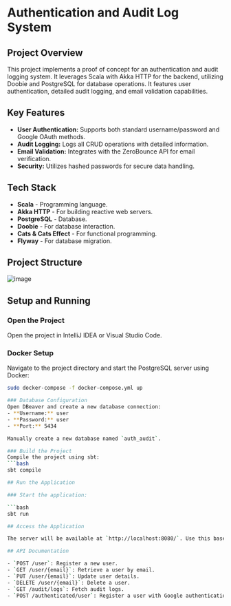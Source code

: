 # Authentication and Audit Log System

## Project Overview
This project implements a proof of concept for an authentication and audit logging system. It leverages Scala with Akka HTTP for the backend, utilizing Doobie and PostgreSQL for database operations. It features user authentication, detailed audit logging, and email validation capabilities.

## Key Features
- **User Authentication:** Supports both standard username/password and Google OAuth methods.
- **Audit Logging:** Logs all CRUD operations with detailed information.
- **Email Validation:** Integrates with the ZeroBounce API for email verification.
- **Security:** Utilizes hashed passwords for secure data handling.

## Tech Stack
- **Scala** - Programming language.
- **Akka HTTP** - For building reactive web servers.
- **PostgreSQL** - Database.
- **Doobie** - For database interaction.
- **Cats & Cats Effect** - For functional programming.
- **Flyway** - For database migration.

## Project Structure
![image](https://github.com/rahulkhowal9239/Auth_Audit_POC/assets/74928000/5b5ab634-2611-446e-bc12-9916a7310df5)


## Setup and Running

### Open the Project
Open the project in IntelliJ IDEA or Visual Studio Code.

### Docker Setup
Navigate to the project directory and start the PostgreSQL server using Docker:
```bash
sudo docker-compose -f docker-compose.yml up

### Database Configuration
Open DBeaver and create a new database connection:
- **Username:** user
- **Password:** user
- **Port:** 5434

Manually create a new database named `auth_audit`.

### Build the Project
Compile the project using sbt:
```bash
sbt compile

## Run the Application

### Start the application:

```bash
sbt run

## Access the Application

The server will be available at `http://localhost:8080/`. Use this base URL to access the various endpoints provided by the application.

## API Documentation

- `POST /user`: Register a new user.
- `GET /user/{email}`: Retrieve a user by email.
- `PUT /user/{email}`: Update user details.
- `DELETE /user/{email}`: Delete a user.
- `GET /audit/logs`: Fetch audit logs.
- `POST /authenticated/user`: Register a user with Google authentication after email validation with ZeroBounce.
